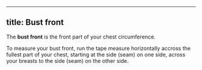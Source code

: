 ***

## title: Bust front

The **bust front** is the front part of your chest circumference.

To measure your bust front, run the tape measure horizontally accross the fullest part of your chest,
starting at the side (seam) on one side, across your breasts to the side (seam) on the other side.
